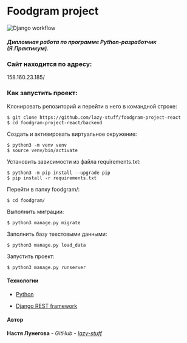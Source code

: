 # Foodgram project
 
![Django workflow](https://github.com/lazy-stuff/foodgram-project-react/actions/workflows/foodgram_workflow.yml/badge.svg)

##### Дипломная работа по программе Python-разработчик (Я.Практикум).

### Сайт находится по адресу:
158.160.23.185/

### Как запустить проект:

Клонировать репозиторий и перейти в него в командной строке:

```
$ git clone https://github.com/lazy-stuff/foodgram-project-react
$ cd foodgram-project-react/backend

```
Cоздать и активировать виртуальное окружение:

```
$ python3 -m venv venv
$ source venv/bin/activate
```

Установить зависимости из файла requirements.txt:

```
$ python3 -m pip install --upgrade pip
$ pip install -r requirements.txt
```

Перейти в папку foodgram/:

```
$ cd foodgram/
```

Выполнить миграции:

```
$ python3 manage.py migrate
```

Заполнить базу теестовыми данными:

```
$ python3 manage.py load_data
```

Запустить проект:

```
$ python3 manage.py runserver
```

#### Технологии
  
* [Python](https://www.python.org)

* [Django REST framework](https://www.django-rest-framework.org)

#### Автор

**Настя Лунегова** - *GitHub* - *[lazy-stuff](https://github.com/lazy-stuff)*
